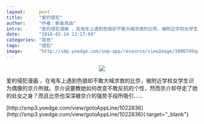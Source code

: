 ```yaml
---
layout:     post
title:      "爱的侵犯"
author:     "作者：新条真由"
intro:      "爱的侵犯漫画 ，在电车上遇到色狼却不敢大喊求救的比奈，被附近学校女学生识为偶像的京介所就。京介说要教她如何改变不敢反抗的个性，然而京介却夺走了她的处女之身？而且比奈也深深被京介的强势手段所吸引……"
date:       "2018-02-14 12:17:09"
categories: "其他"
tags:       "侵犯"
image:      "http://smp.yoedge.com/smp-app/resource/viewImage/1000749appline.png"
---
```

<div style="text-align: center">
<p><img src="http://smp.yoedge.com/smp-app/resource/viewImage/1000749appline.png"/></p>
</div>
<p class="post-meta">
<span>爱的侵犯漫画 ，在电车上遇到色狼却不敢大喊求救的比奈，被附近学校女学生识为偶像的京介所就。京介说要教她如何改变不敢反抗的个性，然而京介却夺走了她的处女之身？而且比奈也深深被京介的强势手段所吸引……</span>
</p>
[http://smp3.yoedge.com/view/gotoAppLine/1022836](http://smp3.yoedge.com/view/gotoAppLine/1022836){:target="_blank"}


